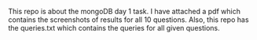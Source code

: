 This repo is about the mongoDB day 1 task.
I have attached a pdf which contains the screenshots of results for all 10 questions.
Also, this repo has the queries.txt which contains the queries for all given questions.
